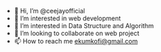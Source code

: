 - 👋 Hi, I’m @ceejayofficial
- 👀 I’m interested in web development
- 🌱 I’m interested in Data Structure and Algorithm
- 💞️ I’m looking to collaborate on web project
- 📫 How to reach me  ekumkofi@gmail.com


